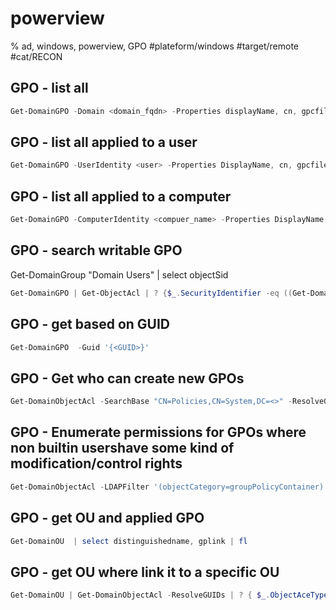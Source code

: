 # powerview

% ad, windows, powerview, GPO
#plateform/windows #target/remote  #cat/RECON 

## GPO - list all
```powershell
Get-DomainGPO -Domain <domain_fqdn> -Properties displayName, cn, gpcfilesyspath
```

## GPO - list all applied to a user
```powershell
Get-DomainGPO -UserIdentity <user> -Properties DisplayName, cn, gpcfilesyspath
```

## GPO - list all applied to a computer
```powershell
Get-DomainGPO -ComputerIdentity <compuer_name> -Properties DisplayName, cn, gpcfilesyspath
```

## GPO - search writable GPO
Get-DomainGroup "Domain Users" | select objectSid
```powershell
Get-DomainGPO | Get-ObjectAcl | ? {$_.SecurityIdentifier -eq ((Get-DomainUser "<domain_netbios>\<user>" | select objectSid).objectSid)}
```

## GPO - get based on GUID
```powershell
Get-DomainGPO  -Guid '{<GUID>}'
```

## GPO - Get who can create new GPOs
```powershell
Get-DomainObjectAcl -SearchBase "CN=Policies,CN=System,DC=<>" -ResolveGUIDs | ? { $_.ObjectAceType -eq "Group-Policy-Container" } | select ObjectDN, ActiveDirectoryRights, SecurityIdentifier | fl
```

## GPO - Enumerate permissions for GPOs where non builtin usershave some kind of modification/control rights
```powershell
Get-DomainObjectAcl -LDAPFilter '(objectCategory=groupPolicyContainer)' | ? { ($_.SecurityIdentifier -match '^S-1-5-.*-[1-9]\d{3,}$') -and ($_.ActiveDirectoryRights -match 'WriteProperty|GenericAll|GenericWrite|WriteDacl|WriteOwner')} | select ObjectDN, ActiveDirectoryRights, SecurityIdentifier | fl
```

## GPO - get OU and applied GPO
```powershell
Get-DomainOU  | select distinguishedname, gplink | fl
```


## GPO - get OU where link it to a specific OU
```powershell
Get-DomainOU | Get-DomainObjectAcl -ResolveGUIDs | ? { $_.ObjectAceType -eq "GP-Link" -and $_.ActiveDirectoryRights -match "WriteProperty" } | select objectDN,securityIdentifier | fl
```
